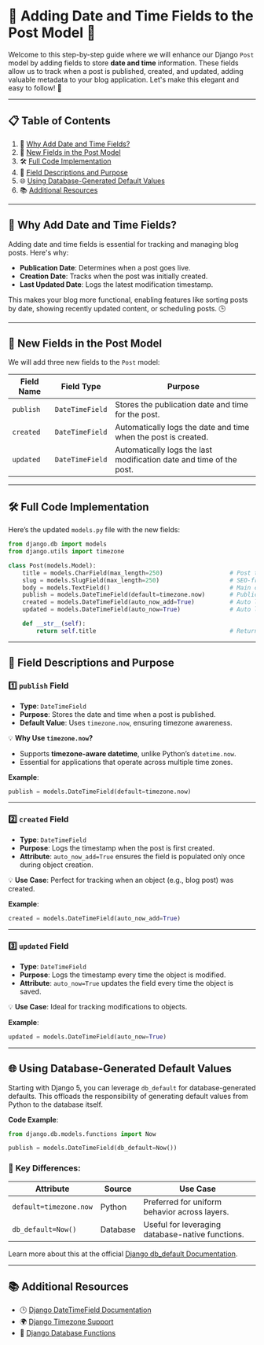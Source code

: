 # 🌟 **Adding Date and Time Fields to the Post Model** 🎉

Welcome to this step-by-step guide where we will enhance our Django `Post` model by adding fields to store **date and time** information. These fields allow us to track when a post is published, created, and updated, adding valuable metadata to your blog application. Let's make this elegant and easy to follow! 🚀

---

## 📋 **Table of Contents**  
1. 🔧 [Why Add Date and Time Fields?](#-why-add-date-and-time-fields)  
2. 🌟 [New Fields in the Post Model](#-new-fields-in-the-post-model)  
3. 🛠️ [Full Code Implementation](#%EF%B8%8F-full-code-implementation)  
4. 📖 [Field Descriptions and Purpose](#-field-descriptions-and-purpose)  
5. 🌐 [Using Database-Generated Default Values](#-using-database-generated-default-values)  
6. 📚 [Additional Resources](#-additional-resources)  

---

## 🔧 **Why Add Date and Time Fields?**

Adding date and time fields is essential for tracking and managing blog posts. Here's why:

- **Publication Date**: Determines when a post goes live.  
- **Creation Date**: Tracks when the post was initially created.  
- **Last Updated Date**: Logs the latest modification timestamp.  

This makes your blog more functional, enabling features like sorting posts by date, showing recently updated content, or scheduling posts. 🕒

---

## 🌟 **New Fields in the Post Model**

We will add three new fields to the `Post` model:  

| **Field Name** | **Field Type**  | **Purpose**                                                                 |
|----------------|-----------------|-----------------------------------------------------------------------------|
| `publish`      | `DateTimeField` | Stores the publication date and time for the post.                         |
| `created`      | `DateTimeField` | Automatically logs the date and time when the post is created.             |
| `updated`      | `DateTimeField` | Automatically logs the last modification date and time of the post.        |

---

## 🛠️ **Full Code Implementation**

Here’s the updated `models.py` file with the new fields:

```python
from django.db import models
from django.utils import timezone

class Post(models.Model):
    title = models.CharField(max_length=250)                   # Post title
    slug = models.SlugField(max_length=250)                    # SEO-friendly slug
    body = models.TextField()                                  # Main content of the post
    publish = models.DateTimeField(default=timezone.now)       # Publication date and time
    created = models.DateTimeField(auto_now_add=True)          # Auto logs creation timestamp
    updated = models.DateTimeField(auto_now=True)              # Auto logs modification timestamp

    def __str__(self):
        return self.title                                      # Returns the title as a string
```

---

## 📖 **Field Descriptions and Purpose**

### 1️⃣ **`publish` Field**  
- **Type**: `DateTimeField`  
- **Purpose**: Stores the date and time when a post is published.  
- **Default Value**: Uses `timezone.now`, ensuring timezone awareness.

💡 **Why Use `timezone.now`?**  
- Supports **timezone-aware datetime**, unlike Python’s `datetime.now`.  
- Essential for applications that operate across multiple time zones.  

**Example**:  
```python
publish = models.DateTimeField(default=timezone.now)
```

---

### 2️⃣ **`created` Field**  
- **Type**: `DateTimeField`  
- **Purpose**: Logs the timestamp when the post is first created.  
- **Attribute**: `auto_now_add=True` ensures the field is populated only once during object creation.

💡 **Use Case**: Perfect for tracking when an object (e.g., blog post) was created.  

**Example**:  
```python
created = models.DateTimeField(auto_now_add=True)
```

---

### 3️⃣ **`updated` Field**  
- **Type**: `DateTimeField`  
- **Purpose**: Logs the timestamp every time the object is modified.  
- **Attribute**: `auto_now=True` updates the field every time the object is saved.

💡 **Use Case**: Ideal for tracking modifications to objects.  

**Example**:  
```python
updated = models.DateTimeField(auto_now=True)
```

---

## 🌐 **Using Database-Generated Default Values**

Starting with Django 5, you can leverage `db_default` for database-generated defaults. This offloads the responsibility of generating default values from Python to the database itself.

**Code Example**:
```python
from django.db.models.functions import Now

publish = models.DateTimeField(db_default=Now())
```

### 🔑 **Key Differences**:
| **Attribute**         | **Source**   | **Use Case**                                   |
|-----------------------|--------------|-----------------------------------------------|
| `default=timezone.now` | Python       | Preferred for uniform behavior across layers. |
| `db_default=Now()`     | Database     | Useful for leveraging database-native functions.|

Learn more about this at the official [Django db_default Documentation](https://docs.djangoproject.com/en/5.0/ref/models/fields/#django.db.models.Field.db_default).

---

## 📚 **Additional Resources**

- 🕒 [Django DateTimeField Documentation](https://docs.djangoproject.com/en/5.0/ref/models/fields/#datetimefield)  
- 🌍 [Django Timezone Support](https://docs.djangoproject.com/en/5.0/topics/i18n/timezones/)  
- 🔗 [Django Database Functions](https://docs.djangoproject.com/en/5.0/ref/models/database-functions/)  

